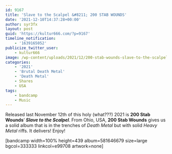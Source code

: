```yaml
---
id: 9167
title: 'Slave to the Scalpel &#8211; 200 STAB WOUNDS'
date: '2021-12-10T14:37:28+00:00'
author: syr3fx
layout: post
guid: 'https://kultur666.com/?p=9167'
timeline_notification:
    - '1639165052'
publicize_twitter_user:
    - kultur666
image: /wp-content/uploads/2021/12/200-stab-wounds-slave-to-the-scalpel.jpg
categories:
    - '2021'
    - 'Brutal Death Metal'
    - 'Death Metal'
    - Shares
    - USA
tags:
    - bandcamp
    - Music
---
```


Released last November 12th of this holy (what???) 2021 is **200 Stab Wounds**‘ ***Slave to the Scalpel***. From Ohio, USA, **200 Stab Wounds** gives us a solid album that is in the trenches of *Death Metal* but with solid *Heavy Metal* riffs. It delivers! Enjoy!

\[bandcamp width=100% height=439 album=581646679 size=large bgcol=333333 linkcol=e99708 artwork=none\]